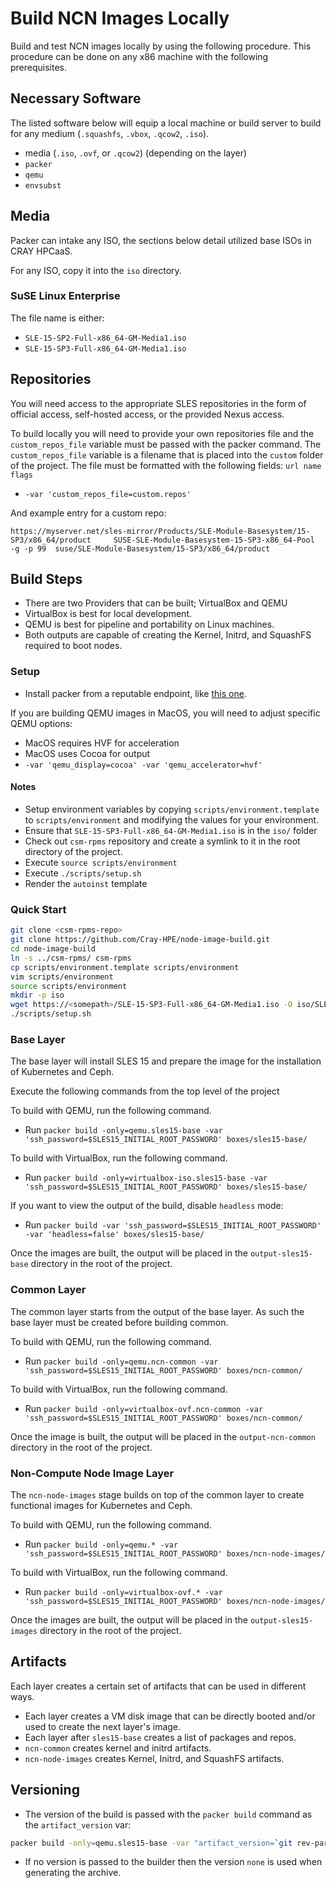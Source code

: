 # Build NCN Images Locally

Build and test NCN images locally by using the following procedure. This procedure can be done on any x86 machine with the following prerequisites.

## Necessary Software

The listed software below will equip a local machine or build server to build for any medium (`.squashfs`, `.vbox`, `.qcow2`, `.iso`).

* media (`.iso`, `.ovf`, or `.qcow2`) (depending on the layer)
* `packer`
* `qemu`
* `envsubst`

## Media

Packer can intake any ISO, the sections below detail utilized base ISOs in CRAY HPCaaS.

For any ISO, copy it into the `iso` directory.

### SuSE Linux Enterprise

The file name is either:

* `SLE-15-SP2-Full-x86_64-GM-Media1.iso`
* `SLE-15-SP3-Full-x86_64-GM-Media1.iso`

## Repositories

You will need access to the appropriate SLES repositories in the form of official access, self-hosted access, or the provided Nexus access.

To build locally you will need to provide your own repositories file and the `custom_repos_file` variable must be passed with the packer command.
The `custom_repos_file` variable is a filename that is placed into the `custom` folder of the project.
The file must be formatted with the following fields: `url name flags`

* `-var 'custom_repos_file=custom.repos'`

And example entry for a custom repo:

`https://myserver.net/sles-mirror/Products/SLE-Module-Basesystem/15-SP3/x86_64/product     SUSE-SLE-Module-Basesystem-15-SP3-x86_64-Pool     -g -p 99  suse/SLE-Module-Basesystem/15-SP3/x86_64/product`

## Build Steps

* There are two Providers that can be built; VirtualBox and QEMU
* VirtualBox is best for local development.
* QEMU is best for pipeline and portability on Linux machines.
* Both outputs are capable of creating the Kernel, Initrd, and SquashFS required to boot nodes.

### Setup

* Install packer from a reputable endpoint, like [this one](https://www.packer.io/downloads.html).

If you are building QEMU images in MacOS, you will need to adjust specific QEMU options:

* MacOS requires HVF for acceleration
* MacOS uses Cocoa for output
* `-var 'qemu_display=cocoa' -var 'qemu_accelerator=hvf'`

#### Notes

* Setup environment variables by copying `scripts/environment.template` to `scripts/environment` and modifying the values for your environment.
* Ensure that `SLE-15-SP3-Full-x86_64-GM-Media1.iso` is in the `iso/` folder
* Check out `csm-rpms` repository and create a symlink to it in the root directory of the project.
* Execute `source scripts/environment`
* Execute `./scripts/setup.sh`
* Render the `autoinst` template

### Quick Start

```bash
git clone <csm-rpms-repo>
git clone https://github.com/Cray-HPE/node-image-build.git
cd node-image-build
ln -s ../csm-rpms/ csm-rpms
cp scripts/environment.template scripts/environment
vim scripts/environment
source scripts/environment
mkdir -p iso
wget https://<somepath>/SLE-15-SP3-Full-x86_64-GM-Media1.iso -O iso/SLE-15-SP3-Full-x86_64-GM-Media1.iso
./scripts/setup.sh
```

### Base Layer

The base layer will install SLES 15 and prepare the image for the installation of Kubernetes and Ceph.

Execute the following commands from the top level of the project

To build with QEMU, run the following command.

* Run `packer build -only=qemu.sles15-base -var 'ssh_password=$SLES15_INITIAL_ROOT_PASSWORD' boxes/sles15-base/`

To build with VirtualBox, run the following command.

* Run `packer build -only=virtualbox-iso.sles15-base -var 'ssh_password=$SLES15_INITIAL_ROOT_PASSWORD' boxes/sles15-base/`

If you want to view the output of the build, disable `headless` mode:

* Run `packer build -var 'ssh_password=$SLES15_INITIAL_ROOT_PASSWORD' -var 'headless=false' boxes/sles15-base/`

Once the images are built, the output will be placed in the `output-sles15-base` directory in the root of the project.

### Common Layer

The common layer starts from the output of the base layer. As such the base layer must be created before building common.

To build with QEMU, run the following command.

* Run `packer build -only=qemu.ncn-common -var 'ssh_password=$SLES15_INITIAL_ROOT_PASSWORD' boxes/ncn-common/`

To build with VirtualBox, run the following command.

* Run `packer build -only=virtualbox-ovf.ncn-common -var 'ssh_password=$SLES15_INITIAL_ROOT_PASSWORD' boxes/ncn-common/`

Once the image is built, the output will be placed in the `output-ncn-common` directory in the root of the project.

### Non-Compute Node Image Layer

The `ncn-node-images` stage builds on top of the common layer to create functional images for Kubernetes and Ceph.

To build with QEMU, run the following command.

* Run `packer build -only=qemu.* -var 'ssh_password=$SLES15_INITIAL_ROOT_PASSWORD' boxes/ncn-node-images/`

To build with VirtualBox, run the following command.

* Run `packer build -only=virtualbox-ovf.* -var 'ssh_password=$SLES15_INITIAL_ROOT_PASSWORD' boxes/ncn-node-images/`

Once the images are built, the output will be placed in the `output-sles15-images` directory in the root of the project.

## Artifacts

Each layer creates a certain set of artifacts that can be used in different ways.

* Each layer creates a VM disk image that can be directly booted and/or used to create the next layer's image.
* Each layer after `sles15-base` creates a list of packages and repos.
* `ncn-common` creates kernel and initrd artifacts.
* `ncn-node-images` creates Kernel, Initrd, and SquashFS artifacts.

## Versioning

* The version of the build is passed with the `packer build` command as the `artifact_version` var:

```bash
packer build -only=qemu.sles15-base -var "artifact_version=`git rev-parse --short HEAD`" -var 'ssh_password=$SLES15_INITIAL_ROOT_PASSWORD' -var 'headless=false' boxes/sles15-base/
```

* If no version is passed to the builder then the version `none` is used when generating the archive.
